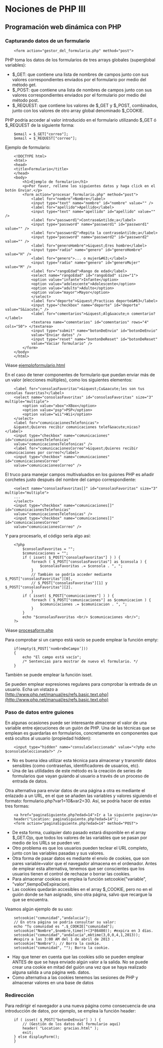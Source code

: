 # Nociones de PHP III
## Programación web dinámica con PHP
### Capturando datos de un formulario
        <form action="gestor_del_formulario.php" method="post"> 
PHP toma los datos de los formularios de tres arrays globales (superglobal variables):
* $_GET: que contiene una lista de nombres de campos junto con sus valores correspondientes enviados por el formulario por medio del método get.
* $_POST: que contiene una lista de nombres de campos junto con sus valores correspondientes enviados por el formulario por medio del método post.
* $_REQUEST: que contiene los valores de $_GET y $_POST, combinados, junto con los valores de otro array global denominado $_COOKIE.

PHP podría acceder al valor introducido en el formulario utilizando $_GET ó $_REQUEST de la siguiente forma:

        $email = $_GET["correo"]; 
        $email = $_REQUEST["correo"]; 

Ejemplo de formulario:

        <!DOCTYPE html> 
        <html> 
        <head> 
        <title>Formulario</title> 
        </head> 
        <body> 
            <h1>Ejemplo de formulario</h1> 
            <p>Por favor, rellene los siguientes datos y haga click en el botón Enviar.</p> 
            <form action="procesar_formulario.php" method="post"> 
                <label for="nombre">Nombre</label> 
                <input type="text" name="nombre" id="nombre" value="" /> 
                <label for="apellido">Apellido</label> 
                <input type="text" name="apellido" id="apellido" value="" /> 
                <label for="password1">Contrase&ntilde;a</label> 
                <input type="password" name="password1" id="password1" value="" /> 
                <label for="password2">Repita la contrase&ntilde;a</label> 
                <input type="password" name="password2" id="password2" value="" /> 
                <label for="generoHombre">&iquest;Eres hombre</label> 
                <input type="radio" name="genero" id="generoHombre" value="H" /> 
                <label for="genero">... o mujer&#63;</label> 
                <input type="radio" name="genero" id="generoMujer" value="M" /> 
                <label for="rangoEdad">Rango de edad</label> 
                <select name="rangoEdad" id="rangoEdad" size="1"> 
                <option value="infante">Infante</option> 
                <option value="adolescente">Adolescente</option> 
                <option value="adulto">Adulto</option> 
                <option value="mayor">Mayor</option> 
                </select> 
                <label for="deporte">&iquest;Practicas deporte&#63</label> 
                <input type="checkbox" name="deporte" id="deporte" value="S&iacute;" /> 
                <label for="comentarios">&iquest;Alg&uacute;n comentario?</label> 
                <textarea name="comentarios" id="comentarios" rows="4" cols="50"> </textarea> 
                <input type="submit" name="botonDeEnvio" id="botonDeEnvio" 
                value="Enviar datos" /> 
                <input type="reset" name="bontonDeReset" id="botonDeReset" 
                value="Vaciar formulario" /> 
            </form> 
        </body> 
        </html> 

Véase [ejemploformulario.html](https://github.com/jesusgn90/php3_ugr/blob/master/ejemploformulario.php)

En el caso de tener componentes de formulario que puedan enviar más de un valor (elecciones múltiples), como los siguientes elementos:

        <label for="consolasFavoritas">&iquest;Cu&aacute;les son tus consolas favoritas?</label> 
        <select name="consolasFavoritas" id="consolasFavoritas" size="3" multiple="multiple"> 
            <option value="xbox">XBox</option> 
            <option value="psp">PSP</option> 
            <option value="wii">Wii</option> 
        </select> 
        <label for="comunicacionesTelefonicas">
        &iquest;Quieres recibir comunicaciones telef&oacute;nicas? </label> 
        <input type="checkbox" name="comunicaciones" id="comunicacionesTelefonicas" 
        value="comunicacionesTelefonicas" /> 
        <label for="comunicacionesCorreo">&iquest;Quieres recibir comunicaciones por correo?</label> 
        <input type="checkbox" name="comunicaciones" id="comunicacionesCorreo" 
        value="comunicacionesCorreo" /> 

El truco para manejar campos multivaluados en los guiones PHP es añadir corchetes justo después del nombre del campo correspondiente:

        <select name="consolasFavoritas[]" id="consolasFavoritas" size="3" multiple="multiple"> 
        ...
        </select> 
        <input type="checkbox" name="comunicaciones[]" id="comunicacionesTelefonicas" 
        value="comunicacionesTelefonicas" /> 
        <input type="checkbox" name="comunicaciones[]" id="comunicacionesCorreo" 
        value="comunicacionesCorreo" /> 

Y para procesarlo, el código sería algo así:

        <?php 
            $consolasFavoritas = ""; 
            $comunicaciones = ""; 
            if ( isset( $_POST["consolasFavoritas"] ) ) { 
                foreach ( $_POST["consolasFavoritas"] as $consola ) { 
                    $consolasFavoritas .= $consola . ", "; 
                } 
                // También se podría acceder mediante $_POST["consolasFavoritas"][0], 
                // $_POST["consolasFavoritas"][1] y $_POST["consolasFavoritas"][2].
                } 
            if ( isset( $_POST["comunicaciones"] ) ) { 
                foreach ( $_POST["comunicaciones"] as $comunicacion ) { 
                    $comunicaciones .= $comunicacion . ", "; 
                }
            }
            echo "$consolasFavoritas <br/> $comunicaciones <br/>";
        ?>

Véase [procesaform.php](https://github.com/jesusgn90/php3_ugr/blob/master/procesaform.php)

Para comprobar si un campo está vacío se puede emplear la función empty:

        if(empty($_POST[‘nombreDeCampo’])) 
        {
            echo "El campo está vacío"; 
            /* Sentencias para mostrar de nuevo el formulario. */
        }
 
También se puede emplear la función isset.

Se pueden emplear expresiones regulares para comprobar la entrada de un usuario. Echa un vistazo a [http://www.php.net/manual/es/refs.basic.text.php](http://www.php.net/manual/es/refs.basic.text.php)

### Paso de datos entre guiones
En algunas ocasiones puede ser interesante almacenar el valor de una variable entre ejecuciones de un guión de PHP. Una de las técnicas que se emplean es guardarlas en formularios, concretamente en componentes que está ocultos al usuario (propiedad hidden):
        
        <input type="hidden" name="consulaSeleccionada" value="<?php echo $consolaSeleccionada?>" /> 
* No es buena idea utilizar esta técnica para almacenar y transmitir datos sensibles (como contraseñas, identificadores de usuarios, etc).
* Una de las utilidades de este método es la creación de series de formularios que vayan guiando al usuario a través de un proceso de entrada de datos.

Otra alternativa para enviar datos de una página a otra es mediante el enlazado a un URL, en el que se añaden las variables y valores siguiendo el formato: formulario.php?var1=10&var2=30. Así, se podría hacer de estas tres formas:

        <a href="paginaSiguiente.php?edad=14">Ir a la siguiente pagina</a> 
        header("Location: paginaSiguiente.php?edad=14"); 
        <form action="paginaSiguiente.php?edad=14" method="POST"> 
* De esta forma, cualquier dato pasado estará disponible en el array $_GET.Ojo, que todos los valores de las variables que se pasan por medio de los URLs se pueden ver. 
* Otro problema es que los usuarios pueden teclear el URL completo, junto con las variables pasadas y sus valores.
* Otra forma de pasar datos es mediante el envío de cookies, que son pares variable=valor que el navegador almacena en el ordenador.  Antes de emplear esta alternativa, tenemos que ser conscientes que los usuarios tienen el control de rechazar o borrar las cookies.
* Para almacenar cookies se emplea la función setcookie("variable", "valor",tiempoDeExpiracion). 
* Las cookies quedarán accesibles en el array $_COOKIE, pero no en el guión donde se han asignado, sino otra página, salvo que recargue la que se encuentra.

Veamos algún ejemplo de su uso:

        setcookie("comunidad","andalucia");
        // En otra página se podría consultar su valor:
        echo "Tu comunidad es ".$_COOKIE["comunidad"];
        setcookie("Nombre",$nombre,time()+(3*86400)); #expira en 3 días.
        setcookie("comunidad","andalucia",mktime(3,0,0,4,1,2013));
        #expira a las 3:00 AM del 1 de abril de 2013 .
        setcookie("Nombre"); // Borra la cookie.
        setcookie("comunidad", ""); Borra la cookie.
* Hay que tener en cuenta que las cookies sólo se pueden emplear ANTES de que se haya enviado algún valor a la salida. No se puede crear una cookie en mitad del guión una vez que se haya realizado alguna salida a una página web.
datos.
* Como alternativa a las cookies tenemos las sesiones de PHP y almacenar valores en una base de datos

### Redirección
Para redirigir el navegador a una nueva página como consecuencia de una introducción de datos, por ejemplo, se emplea la función header:

        if ( isset( $_POST["botonDeEnvio"] ) ) { 
            // (Gestión de los datos del formulario aquí) 
            header( "Location: gracias.html" ); 
            exit; 
        } else displayForm(); 
        }



